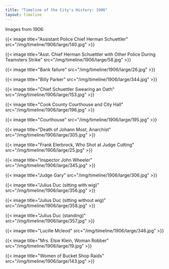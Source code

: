 ```yaml
---
title: "Timeline of the City's History: 1906"
layout: timeline
---
```

Images from 1906:

{{< image title="Assistant Police Chief Herman Schuettler" src="/img/timeline/1906/large/140.jpg" >}}

{{< image title="Asst. Chief Herman Schuettler with Other Police During Teamsters Strike" src="/img/timeline/1906/large/58.jpg" >}}

{{< image title="Bank failure" src="/img/timeline/1906/large/26.jpg" >}}

{{< image title="Billy Parker" src="/img/timeline/1906/large/344.jpg" >}}

{{< image title="Chief Schuettler Swearing an Oath" src="/img/timeline/1906/large/153.jpg" >}}

{{< image title="Cook County Courthouse and City Hall" src="/img/timeline/1906/large/196.jpg" >}}

{{< image title="Courthouse" src="/img/timeline/1906/large/195.jpg" >}}

{{< image title="Death of Johann Most, Anarchist" src="/img/timeline/1906/large/305.jpg" >}}

{{< image title="Frank Elerbrock, Who Shot at Judge Cutting" src="/img/timeline/1906/large/25.jpg" >}}

{{< image title="Inspector John Wheeler" src="/img/timeline/1906/large/345.jpg" >}}

{{< image title="Judge Gary" src="/img/timeline/1906/large/306.jpg" >}}

{{< image title="Julius Duc (sitting with wig)" src="/img/timeline/1906/large/356.jpg" >}}

{{< image title="Julius Duc (sitting without wig)" src="/img/timeline/1906/large/358.jpg" >}}

{{< image title="Julius Duc (standing)" src="/img/timeline/1906/large/357.jpg" >}}

{{< image title="Lucille Mcleod" src="/img/timeline/1906/large/346.jpg" >}}

{{< image title="Mrs. Elsie Klein, Woman Robber" src="/img/timeline/1906/large/19.jpg" >}}

{{< image title="Women of Bucket Shop Raids" src="/img/timeline/1906/large/143.jpg" >}}
